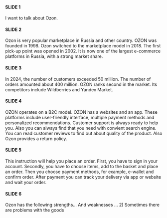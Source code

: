 #### SLIDE 1
I want to talk about Ozon. 
#### SLIDE 2
Ozon is very popular marketplace in Russia and other country.
OZON was founded in 1998. Ozon switched to the marketplace model in 2018. The first pick-up point was opened in 2002. It is now one of the largest e-commerce platforms in Russia, with a strong market share.
#### SLIDE 3
In 2024, the number of customers exceeded 50 million. The number of orders amounted about 400 million. 
OZON ranks second in the market. Its competitors include Wildberries and Yandex Market.
#### SLIDE 4
OZON operates on a B2C model. OZON has a websites and an app. These platforms include user-friendly interface, multiple payment methods and personalized recommendations. Customer support is always ready to help you. Also you can always find that you need with convient search engine. You can read customer reviews to find out about quality of the product. Also  Ozon provides a return policy.

#### SLIDE 5
This instruction will help you place an order. First, you have to sign in your account. Secondly, you have to choose items, add to the basket and place an order. Then you choose payment methods, for example, e-wallet and confirm order. After payment you can track your delivery via app or website and  wait your order.

#### SLIDE 6
Ozon has the following strengths...
And weaknesses ... 2) Sometimes there are problems with the goods